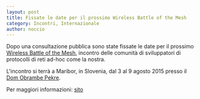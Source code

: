 ```yaml
---
layout: post
title: Fissate le date per il prossimo Wireless Battle of the Mesh
category: Incontri, Internazionale
author: noccio
---
```


Dopo una consultazione pubblica sono state fissate le date per il
prossimo [Wireless Battle of the Mesh](http://battlemesh.org/),
incontro delle comunità di sviluppatori di protocolli di reti ad-hoc
come la nostra.

L'incontro si terrà a Maribor, in Slovenia, dal 3 al 9 agosto 2015
presso il [Dom Obrambe Pekre](https://goo.gl/maps/5wWMk).

Per maggiori informazioni: [sito](http://battlemesh.org/BattleMeshV8)
